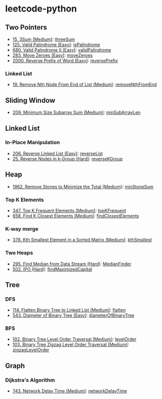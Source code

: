 # leetcode-python 
## Two Pointers 
* [15. 3Sum (Medium)](https://leetcode.com/problems/3sum): [threeSum](src/threeSum.py)
* [125. Valid Palindrome (Easy)](https://leetcode.com/problems/valid-palindrome): [isPalindrome](src/isPalindrome.py)
* [680. Valid Palindrome II (Easy)](https://leetcode.com/problems/valid-palindrome-ii): [validPalindrome](src/validPalindrome.py)
* [283. Move Zeroes (Easy)](https://leetcode.com/problems/move-zeroes): [moveZeroes](src/moveZeroes.py)
* [2000. Reverse Prefix of Word (Easy)](https://leetcode.com/problems/reverse-prefix-of-word): [reversePrefix](src/reversePrefix.py)
### Linked List
* [19. Remove Nth Node From End of List (Medium)](https://leetcode.com/problems/remove-nth-node-from-end-of-list): [removeNthFromEnd](linkedlist/removeNthFromEnd.py) 

## Sliding Window
* [209. Minimum Size Subarray Sum (Medium)](https://leetcode.com/problems/minimum-size-subarray-sum): [minSubArrayLen](src/minSubArrayLen.py)

## Linked List
### In-Place Manipulation
* [206. Reverse Linked List (Easy)](https://leetcode.com/problems/reverse-linked-list): [reverseList](linkedlist/reverseList.py) 
* [25. Reverse Nodes in k-Group (Hard)](https://leetcode.com/problems/reverse-nodes-in-k-group): [reverseKGroup](linkedlist/reverseKGroup.py)

## Heap
* [1962. Remove Stones to Minimize the Total (Medium)](https://leetcode.com/problems/remove-stones-to-minimize-the-total): [minStoneSum](heap/minStoneSum.py)

### Top K Elements 
* [347. Top K Frequent Elements (Medium)](https://leetcode.com/problems/top-k-frequent-elements): [topKFrequent](heap/topKFrequent.py)
* [658. Find K Closest Elements (Medium)](https://leetcode.com/problems/find-k-closest-elements): [findClosestElements](heap/findClosestElements.py)

### K-way merge 
* [378. Kth Smallest Element in a Sorted Matrix (Medium)](https://leetcode.com/problems/kth-smallest-element-in-a-sorted-matrix): [kthSmallest](heap/kthSmallest.py)

### Two Heaps
* [295. Find Median from Data Stream (Hard)](https://leetcode.com/problems/find-median-from-data-stream): [MedianFinder](heap/MedianFinder.py)
* [502. IPO (Hard)](https://leetcode.com/problems/ipo): [findMaximizedCapital](heap/findMaximizedCapital.py)

## Tree
### DFS 
* [114. Flatten Binary Tree to Linked List (Medium)](https://leetcode.com/problems/flatten-binary-tree-to-linked-list): [flatten](tree/flatten.py)
* [543. Diameter of Binary Tree (Easy)](https://leetcode.com/problems/diameter-of-binary-tree): [diameterOfBinaryTree](tree/diameterOfBinaryTree.py)

### BFS
* [102. Binary Tree Level Order Traversal (Medium)](https://leetcode.com/problems/binary-tree-level-order-traversal): [levelOrder](tree/levelOrder.py)
* [103. Binary Tree Zigzag Level Order Traversal (Medium)](https://leetcode.com/problems/binary-tree-zigzag-level-order-traversal): [zigzagLevelOrder](tree/zigzagLevelOrder.py)

## Graph
### Dijkstra's Algorithm 
* [743. Network Delay Time (Medium)](https://leetcode.com/problems/network-delay-time): [networkDelayTime](graph/networkDelayTime.py)